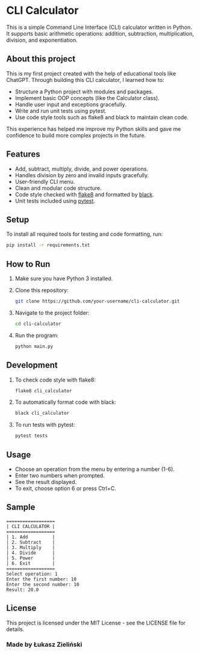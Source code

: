 # CLI Calculator

This is a simple Command Line Interface (CLI) calculator written in Python.
It supports basic arithmetic operations: addition, subtraction, multiplication, division, and exponentiation.

## About this project

This is my first project created with the help of educational tools like ChatGPT.
Through building this CLI calculator, I learned how to:

- Structure a Python project with modules and packages.
- Implement basic OOP concepts (like the Calculator class).
- Handle user input and exceptions gracefully.
- Write and run unit tests using pytest.
- Use code style tools such as flake8 and black to maintain clean code.

This experience has helped me improve my Python skills and gave me confidence to build more complex projects in the future.

## Features

- Add, subtract, multiply, divide, and power operations.
- Handles division by zero and invalid inputs gracefully.
- User-friendly CLI menu.
- Clean and modular code structure.
- Code style checked with [flake8](https://flake8.pycqa.org/en/latest/) and formatted by [black](https://black.readthedocs.io/en/stable/).
- Unit tests included using [pytest](https://docs.pytest.org/en/stable/).

## Setup

To install all required tools for testing and code formatting, run:

```bash
pip install -r requirements.txt
```

## How to Run

1. Make sure you have Python 3 installed.
2. Clone this repository:

   ```bash
   git clone https://github.com/your-username/cli-calculator.git
   ```

3. Navigate to the project folder:

   ```bash
   cd cli-calculator
   ```

4. Run the program:
   ```bash
   python main.py
   ```

## Development

1. To check code style with flake8:

   ```bash
   flake8 cli_calculator
   ```

2. To automatically format code with black:

   ```bash
   black cli_calculator
   ```

3. To run tests with pytest:
   ```bash
   pytest tests
   ```

## Usage

- Choose an operation from the menu by entering a number (1-6).
- Enter two numbers when prompted.
- See the result displayed.
- To exit, choose option 6 or press Ctrl+C.

## Sample

```
==================
| CLI CALCULATOR |
==================
| 1. Add         |
| 2. Subtract    |
| 3. Multiply    |
| 4. Divide      |
| 5. Power       |
| 6. Exit        |
==================
Select operation: 1
Enter the first number: 10
Enter the second number: 10
Result: 20.0
```

## License

This project is licensed under the MIT License - see the LICENSE file for details.

### Made by Łukasz Zieliński
